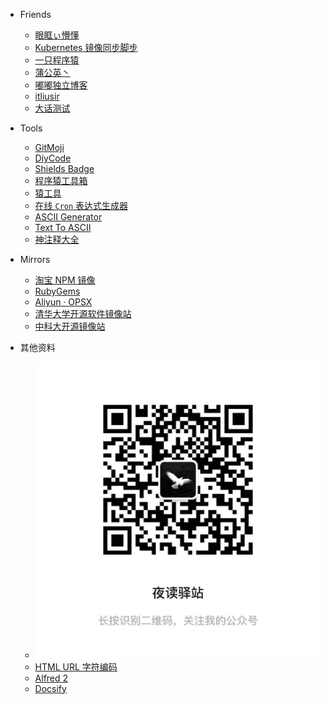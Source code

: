 - Friends

  - [眼眶ぃ懵懂](http://keveon.me)
  - [Kubernetes 镜像同步脚步](http://keveon.sh)
  - [一只程序猿](http://hanfeng.me)
  - [蒲公英丶](http://pqsky.me)
  - [嘟嘟独立博客](http://tengj.top)
  - [itliusir](http://itliusir.com)
  - [大话测试](https://shen89s.github.io)

- Tools

  - [GitMoji](http://gitmoji.surge.sh/)
  - [DiyCode](https://www.diycode.cc/sites)
  - [Shields Badge](https://shields.io/)
  - [程序猿工具箱](https://tool.lu/)
  - [猿工具](http://www.yuangongju.com/)
  - [在线 `Cron` 表达式生成器](http://cron.qqe2.com/)
  - [ASCII Generator](http://www.network-science.de/ascii/)
  - [Text To ASCII](http://patorjk.com/software/taag)
  - [神注释大全](https://www.jianshu.com/p/bd1f551a1915)

- Mirrors

  - [淘宝 NPM 镜像](http://npm.taobao.org/)
  - [RubyGems](http://gems.ruby-china.org/)
  - [Aliyun · OPSX](https://opsx.alibaba.com/mirror)
  - [清华大学开源软件镜像站](https://mirror.tuna.tsinghua.edu.cn/)
  - [中科大开源镜像站](http://mirrors.ustc.edu.cn/)
  
- 其他资料

  - ![](./assets/Wechat.jpeg '公众号')
  - [HTML URL 字符编码](http://www.w3school.com.cn/html/html_urlencode.asp)
  - [Alfred 2](http://www.alfredworkflow.com/)
  - [Docsify](https://docsify.js.org/#/)

